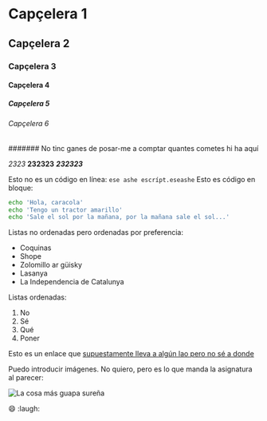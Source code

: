 # Capçelera 1

## Capçelera 2

### Capçelera 3

#### Capçelera 4

##### Capçelera 5

###### Capçelera 6

####### No tinc ganes de posar-me a comptar quantes cometes hi ha aquí

*2323* **232323** ***232323***

Esto no es un código en línea: `ese ashe escrípt.eseashe` Esto es código en bloque:

```sh
echo 'Hola, caracola'
echo 'Tengo un tractor amarillo'
echo 'Sale el sol por la mañana, por la mañana sale el sol...'
```

Listas no ordenadas pero ordenadas por preferencia:

* Coquinas
* Shope
* Zolomillo ar güisky
* Lasanya
* La Independencia de Catalunya

Listas ordenadas:

1. No
2. Sé
3. Qué
4. Poner

Esto es un enlace que [supuestamente lleva a algún lao pero no sé a donde](http://gmai.com)

Puedo introducir imágenes. No quiero, pero es lo que manda la asignatura al parecer:

![La cosa más guapa sureña](http://elpais.com/elpais/imagenes/2010/09/27/actualidad/1285575433_850215_0000000000_sumario_normal.jpg)

:smile: :laugh:
